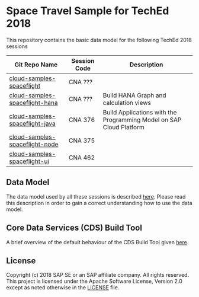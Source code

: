 # Space Travel Sample for TechEd 2018

This repository contains the basic data model for the following TechEd 2018 sessions

| Git Repo Name | Session Code | Description
|---|---|---|
| [cloud-samples-spaceflight](../../../cloud-samples-spaceflight) | CNA ??? |
| [cloud-samples-spaceflight-hana](../../../cloud-samples-spaceflight-hana) | CNA ??? | Build HANA Graph and calculation views
| [cloud-samples-spaceflight-java](../../../cloud-samples-spaceflight-java) | CNA 376 | Build Applications with the Programming Model on SAP Cloud Platform
| [cloud-samples-spaceflight-node](../../../cloud-samples-spaceflight-node) | CNA 375 |
| [cloud-samples-spaceflight-ui](../../../cloud-samples-spaceflight-ui) | CNA 462 |


## Data Model

The data model used by all these sessions is described [here](./docs/dataModel.md).   Please read this description in order to gain a correct understanding how to use the data model.

## Core Data Services (CDS) Build Tool

A brief overview of the default behaviour of the CDS Build Tool given [here](./docs/cdsCompile.md).

## License

Copyright (c) 2018 SAP SE or an SAP affiliate company. All rights reserved.
This project is licensed under the Apache Software License, Version 2.0 except as noted otherwise in the [LICENSE](LICENSE) file.

